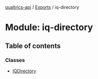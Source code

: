 [qualtrics-api](../README.md) / [Exports](../modules.md) / iq-directory

# Module: iq-directory

## Table of contents

### Classes

- [IQDirectory](../classes/iq_directory.IQDirectory.md)
